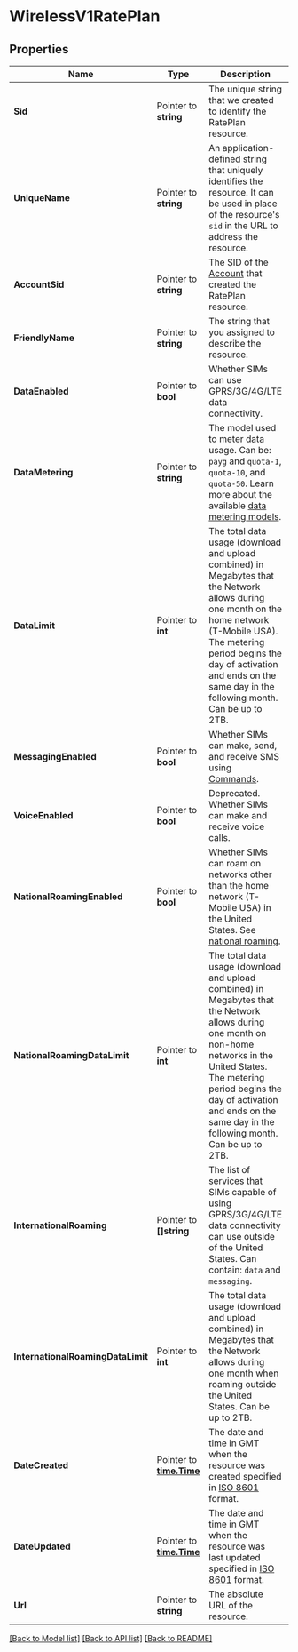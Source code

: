 # WirelessV1RatePlan

## Properties

Name | Type | Description | Notes
------------ | ------------- | ------------- | -------------
**Sid** | Pointer to **string** | The unique string that we created to identify the RatePlan resource. |
**UniqueName** | Pointer to **string** | An application-defined string that uniquely identifies the resource. It can be used in place of the resource's `sid` in the URL to address the resource. |
**AccountSid** | Pointer to **string** | The SID of the [Account](https://www.twilio.com/docs/iam/api/account) that created the RatePlan resource. |
**FriendlyName** | Pointer to **string** | The string that you assigned to describe the resource. |
**DataEnabled** | Pointer to **bool** | Whether SIMs can use GPRS/3G/4G/LTE data connectivity. |
**DataMetering** | Pointer to **string** | The model used to meter data usage. Can be: `payg` and `quota-1`, `quota-10`, and `quota-50`. Learn more about the available [data metering models](https://www.twilio.com/docs/iot/wireless/api/rateplan-resource#payg-vs-quota-data-plans). |
**DataLimit** | Pointer to **int** | The total data usage (download and upload combined) in Megabytes that the Network allows during one month on the home network (T-Mobile USA). The metering period begins the day of activation and ends on the same day in the following month. Can be up to 2TB. |[default to 0]
**MessagingEnabled** | Pointer to **bool** | Whether SIMs can make, send, and receive SMS using [Commands](https://www.twilio.com/docs/iot/wireless/api/command-resource). |
**VoiceEnabled** | Pointer to **bool** | Deprecated. Whether SIMs can make and receive voice calls. |
**NationalRoamingEnabled** | Pointer to **bool** | Whether SIMs can roam on networks other than the home network (T-Mobile USA) in the United States. See [national roaming](https://www.twilio.com/docs/iot/wireless/api/rateplan-resource#national-roaming). |
**NationalRoamingDataLimit** | Pointer to **int** | The total data usage (download and upload combined) in Megabytes that the Network allows during one month on non-home networks in the United States. The metering period begins the day of activation and ends on the same day in the following month. Can be up to 2TB. |[default to 0]
**InternationalRoaming** | Pointer to **[]string** | The list of services that SIMs capable of using GPRS/3G/4G/LTE data connectivity can use outside of the United States. Can contain: `data` and `messaging`. |
**InternationalRoamingDataLimit** | Pointer to **int** | The total data usage (download and upload combined) in Megabytes that the Network allows during one month when roaming outside the United States. Can be up to 2TB. |[default to 0]
**DateCreated** | Pointer to [**time.Time**](time.Time.md) | The date and time in GMT when the resource was created specified in [ISO 8601](https://www.iso.org/iso-8601-date-and-time-format.html) format. |
**DateUpdated** | Pointer to [**time.Time**](time.Time.md) | The date and time in GMT when the resource was last updated specified in [ISO 8601](https://www.iso.org/iso-8601-date-and-time-format.html) format. |
**Url** | Pointer to **string** | The absolute URL of the resource. |

[[Back to Model list]](../README.md#documentation-for-models) [[Back to API list]](../README.md#documentation-for-api-endpoints) [[Back to README]](../README.md)


